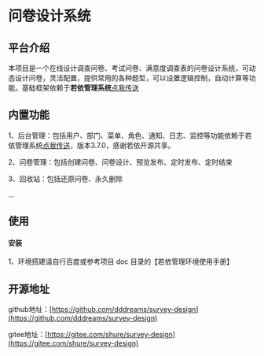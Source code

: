 # 问卷设计系统

## 平台介绍

本项目是一个在线设计调查问卷、考试问卷、满意度调查表的问卷设计系统，可动态设计问卷，灵活配置，提供常用的各种题型，可以设置逻辑控制，自动计算等功能。基础框架依赖于**若依管理系统**[点我传送](https://gitee.com/y_project/RuoYi-Vue)

## 内置功能

1、后台管理：包括用户、部门、菜单、角色、通知、日志、监控等功能依赖于若依管理系统[点我传送](https://gitee.com/y_project/RuoYi-Vue)，版本3.7.0，感谢若依开源共享。

2、问卷管理：包括创建问卷、问卷设计、预览发布、定时发布、定时结束

3、回收站：包括还原问卷、永久删除

...

## 使用

#### 安装

1、环境搭建请自行百度或参考项目 doc 目录的【若依管理环境使用手册】



## 开源地址

github地址：[https://github.com/dddreams/survey-design](https://github.com/dddreams/survey-design)

gitee地址：[https://gitee.com/shure/survey-design](https://gitee.com/shure/survey-design)







